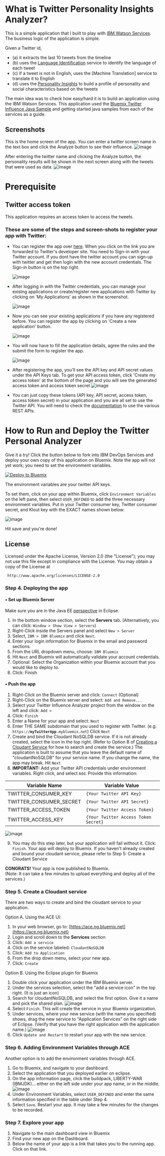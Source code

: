 # What is Twitter Personality Insights Analyzer?

This is a simple application that I built to play with [IBM Watson Services](http://www.ibm.com/smarterplanet/us/en/ibmwatson/developercloud/services-catalog.html).
The business logic of the application is simple.

Given a Twitter id,
* (a) it extracts the last 10 tweets from the timeline
* (b) uses the [Language Identification](http://www.ibm.com/smarterplanet/us/en/ibmwatson/developercloud/language-identification.html) service to identify the language of each tweet
* (c) if a tweet is not in English, uses the [Machine Translation] service to translate it to English
* (d) uses the [Personality Insights](http://www.ibm.com/smarterplanet/us/en/ibmwatson/developercloud/personality-insights.html) to build a profile of personality and social characteristics based on the tweets

The main idea was to check how easy/hard it is to build an application using the IBM Watson Services. This application used the [Bluemix Twitter Influence Java Sample](https://github.com/ibmjstart/bluemix-java-sample-twitter-influence-app) and
getting started java samples from each of the services as a guide.

## Screenshots ##

This is the home screen of the app. You can enter a twitter screen name in the text box and click the Analyze button to see their influence.
![image](images/home_page.png)

After entering the twitter name and clicking the Analyze button, the personality results will be shown in the next screen along with the tweets that were used as data.
![image](images/results.png)

# Prerequisite #

## Twitter access token ##

This application requires an access token to access the tweets.

### These are some of the steps and screen-shots to register your app with Twitter:

-   You can register the app over [here](https://dev.twitter.com/). When you click on the link you are forwarded to Twitter's developer site. You need to Sign-in with your Twitter account. If you dont have the twitter account you can sign-up with twitter and get then login with the new account credentials. The Sign-in button is on the top right.

    ![image](images/twitHome.png)

-   After logging in with the Twitter credentials, you can manage your existng applications or create/register new applications with Twitter by clicking on 'My Applications' as shown in the screenshot.

    ![image](images/appl.png)

-   Now you can see your existing applications if you have any registered before. You can register the app by clicking on 'Create a new application' button.

    ![image](images/myappl.png)

-   You will now have to fill the application details, agree the rules and the submit the form to register the app.

    ![image](images/app_details.png)

-   After registering the app, you'll see the API key and API
    secret values under the API Keys tab. To get your API access token, click
    'Create my access token' at the bottom of the page and you will see the generated access token and access token secret
    ![image](images/TwitterAPI.png)

-   You can just copy these tokens (API  key, API secret, access token, access token secret) in your application and you are all set to use the Twitter API. You will need to check the [documentation](https://dev.twitter.com/docs/api/1.1) to use the various REST APIs.


# How to Run and Deploy the Twitter Personal Analyzer #

Give it a try! Click the button below to fork into IBM DevOps Services and deploy your own copy of this application on Bluemix. Note the app will not yet work; you need to set the environment variables.

[![Deploy to Bluemix](images/deploy-button.png)](https://bluemix.net/deploy?repository=https://github.com/ibmjstart/bluemix-java-sample-twitter-influence-app.git)

The environment variables are your twitter API keys.

To set them, click on your app within Bluemix, click `Environment Variables` on the left pane, then select `USER_DEFINED` to add the three necessary environment variables. Put in your Twitter consumer key, Twitter consumer secret, and Klout key with the EXACT names shown below:

  ![image](images/environmentVarSetup.png)

Hit save and you're done!

## License ##
Licensed under the Apache License, Version 2.0 (the "License"); you may not use this file except in compliance with the License. You may obtain a copy of the License at

     http://www.apache.org/licenses/LICENSE-2.0

### Step 4. Deploying the app ###

#### • Set up Bluemix Server ####

Make sure you are in the Java EE [perspective](http://help.eclipse.org/juno/index.jsp?topic=%2Forg.eclipse.platform.doc.user%2Fconcepts%2Fconcepts-4.htm) in Eclipse.  

  1. In the bottom window section, select the **Servers** tab.  (Alternatively, you can click: `Window > Show View > Servers`)
  2. Right-Click inside the Servers panel and select `New > Server`
  3. Select, `IBM > IBM Bluemix` and click `Next`.
  4. Enter your login information for Bluemix in the email and password sections.
  5. From the URL dropdown menu, choose: `IBM Bluemix`
  6. Hit `Next` and Bluemix will automatically validate your account credentials.
  7. Optional: Select the Organization within your Bluemix account that you would like to deploy to.
  8. Click: Finish

#### • Push the app ####
  1. Right-Click on the Bluemix server and click: `Connect`  (Optional)
  2. Right-Click on the Bluemix server and select: `Add and Remove...`
  3. Select your Twitter Influence Analyzer project from the window on the left and click: `Add >`
  4. Click: `Finish`
  5. Enter a Name for your app and select: `Next`
  6. Enter THE SAME subdomain that you used to register with Twitter. (e.g. `https://`**`myTwitterApp`**`.mybluemix.net`) Click `Next`
  7. Create and bind the Cloudant NoSQLDB service. If it is not already created, select the icon in the top right. (Refer to Option B of [Creating a Cloudant Service](#cloudant) for how to search and create the service.)
    The application is built to assume that you leave the default name of "cloudantNoSQLDB" for your service name. If you change the name, the app may break. Hit `Next`  
  8. **IMPORTANT:** Add your Twitter API credentials under environment variables. Right click, and select `Add`. Provide this information:


   | Variable Name             |  Variable Value                      |
   |---------------------------|--------------------------------      |
   | TWITTER_CONSUMER_KEY      | `{Your Twitter API Key}`             |
   | TWITTER_CONSUMER_SECRET   | `{Your Twitter API Secret}`          |
   | TWITTER_ACCESS_TOKEN      | `{Your Twitter Access Token}`        |
   | TWITTER_ACCESS_KEY        | `{Your Twitter Access Token Secret}` |

   ![image](images/environment_variables.png)

   9. You may do this step later, but your application will fail without it. Click: `Finish`. Your app will deploy to Bluemix. If you haven't already created and bound your cloudant service, please refer to Step 5: Create a Cloudant Service

**CONGRATS!**  Your app is now published to Bluemix.  
(Note: It can take a few minutes to upload everything and deploy all of the services.)

### <a name="cloudant"></a> Step 5. Create a Cloudant service ###

There are two ways to create and bind the cloudant service to your application.

Option A. Using the ACE UI:

  1. In your web browser, go to: [https://ace.ng.bluemix.net](https://ace.ng.bluemix.net)
  2. Login and scroll down to the **Services** section
  3. Click: `Add a service`
  4. Click on the service labeled: `CloudantNoSQLDB`
  5. Click: `Add to Application`
  6. From the drop down menu, select your new app.
  7. Click: `Create`

Option B. Using the Eclipse plugin for Bluemix
  1. Double click your application under the IBM Bluemix server.
  2. Under the services selection, select the "add a service icon" in the top right. (It is just an icon)
  3. Search for cloudantNoSQLDB, and select the first option. Give it a name and pick the shared plan.
  ![image](images/cloudant_service.png)
  4. Select `Finish`. This will create the service in your Bluemix organization.
  5. Under services, where your new service (with the name you specified) shows, drag the new service to "Application Services" on the right side of Eclipse. (Verify that you have the right application with the application name.)
  ![image](images/Bluemix_plugin_dashboard_small.png)
  6. Click `Update and Restart` to restart your app with the new service.


### Step 6. Adding Environment Variables through ACE ###

Another option is to add the environment variables through ACE.
  1. Go to Bluemix, and navigate to your dashboard.
  2. Select the application that you deployed earlier on eclipse.
  3. On the app information page, click the buildpack, LIBERTY-WAR (IBMJDK)... either on the left side under your app name, or in the middle.
  ![image](images/app_dashboard.png)
  4. Under Environment Variables, select `USER_DEFINED` and enter the same information specified in the table under Step 4.
  5. Select `Save`. Restart your app. It may take a few minutes for the changes to be recorded.

### Step 7. Explore your app ####

  1. Navigate to the main dashboard view in Bluemix
  2. Find your new app on the Dashboard.
  3. Below the name of your app is a link that takes you to the running app.  Click on that link.
